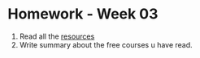 # Homework - Week 03

1. Read all the [resources](../resources/week03.md)
2. Write summary about the free courses u have read.

